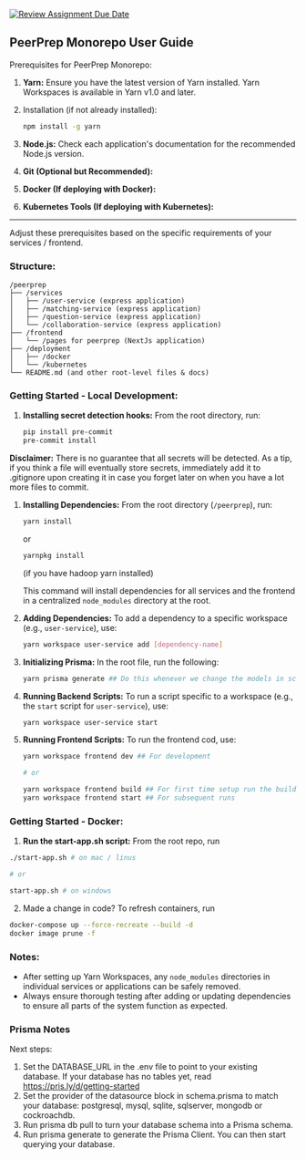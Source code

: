 [![Review Assignment Due Date](https://classroom.github.com/assets/deadline-readme-button-24ddc0f5d75046c5622901739e7c5dd533143b0c8e959d652212380cedb1ea36.svg)](https://classroom.github.com/a/6BOvYMwN)

## PeerPrep Monorepo User Guide

Prerequisites for PeerPrep Monorepo:

1.  **Yarn:** Ensure you have the latest version of Yarn installed. Yarn
    Workspaces is available in Yarn v1.0 and later.
2.  Installation (if not already installed):

    ```bash
    npm install -g yarn
    ```

3.  **Node.js:** Check each application's documentation for the recommended
    Node.js version.
4.  **Git (Optional but Recommended):**
5.  **Docker (If deploying with Docker):**
6.  **Kubernetes Tools (If deploying with Kubernetes):**

---

Adjust these prerequisites based on the specific requirements of
your services / frontend.

### Structure:

```
/peerprep
├── /services
│   ├── /user-service (express application)
│   ├── /matching-service (express application)
│   ├── /question-service (express application)
│   └── /collaboration-service (express application)
├── /frontend
│   └── /pages for peerprep (NextJs application)
├── /deployment
│   ├── /docker
│   └── /kubernetes
└── README.md (and other root-level files & docs)
```

### Getting Started - Local Development:

1. **Installing secret detection hooks:** From the root directory, run:
    ```bash
    pip install pre-commit
    pre-commit install
    ```
   
**Disclaimer:** There is no guarantee that all secrets will be detected.
As a tip, if you think a file will eventually store secrets, immediately add it to .gitignore upon creating
it in case you forget later on when you have a lot more files to commit.


1. **Installing Dependencies:** From the root directory (`/peerprep`), run:

   ```bash
   yarn install
   ```

   or

   ```bash
   yarnpkg install
   ```

   (if you have hadoop yarn installed)

   This command will install dependencies for all services and the frontend in a
   centralized `node_modules` directory at the root.

1. **Adding Dependencies:** To add a dependency to a specific workspace (e.g.,
   `user-service`), use:

   ```bash
   yarn workspace user-service add [dependency-name]
   ```

1. **Initializing Prisma:** In the root file, run the following:

   ```bash
   yarn prisma generate ## Do this whenever we change the models in schema.prisma
   ```

1. **Running Backend Scripts:** To run a script specific to a workspace (e.g.,
   the `start` script for `user-service`), use:

   ```bash
   yarn workspace user-service start
   ```

1. **Running Frontend Scripts:** To run the frontend cod, use:

   ```bash
   yarn workspace frontend dev ## For development

   # or

   yarn workspace frontend build ## For first time setup run the build command
   yarn workspace frontend start ## For subsequent runs
   ```

### Getting Started - Docker:

1. **Run the start-app.sh script:** From the root repo, run

```bash
./start-app.sh # on mac / linus

# or

start-app.sh # on windows
```

2. Made a change in code? To refresh containers, run

```bash
docker-compose up --force-recreate --build -d
docker image prune -f
```

### Notes:

- After setting up Yarn Workspaces, any `node_modules` directories in individual
  services or applications can be safely removed.
- Always ensure thorough testing after adding or updating dependencies to ensure
  all parts of the system function as expected.

### Prisma Notes

Next steps:

1. Set the DATABASE_URL in the .env file to point to your existing database. If
   your database has no tables yet, read https://pris.ly/d/getting-started
2. Set the provider of the datasource block in schema.prisma to match your
   database: postgresql, mysql, sqlite, sqlserver, mongodb or cockroachdb.
3. Run prisma db pull to turn your database schema into a Prisma schema.
4. Run prisma generate to generate the Prisma Client. You can then start
   querying your database.

```

```
